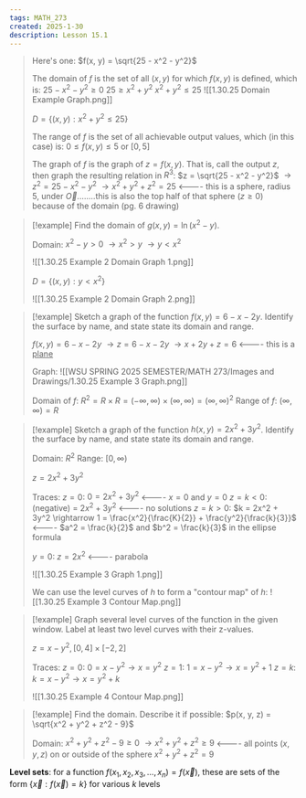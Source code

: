 ```yaml
---
tags: MATH_273
created: 2025-1-30
description: Lesson 15.1
---
```


> Here's one: $f(x, y) = \sqrt{25 - x^2 - y^2}$
> 
> The domain of $f$ is the set of all $(x, y)$ for which $f(x, y)$ is defined, which is:
> $25 - x^2 - y^2 \geq 0$
> $25 \geq x^2 + y^2$
> $x^2 + y^2 \leq 25$
> ![[1.30.25 Domain Example Graph.png]]
> 
> $D = \{ (x, y): x^2 + y^2 \leq 25 \}$
> 
> The range of $f$ is the set of all achievable output values, which (in this case) is:
> $0 \leq f(x, y) \leq 5$ or $[0, 5]$
> 
> The graph of $f$ is the graph of $z = f(x, y)$. That is, call the output $z$, then graph the resulting relation in $R^3$:
> $z = \sqrt{25 - x^2 - y^2}$
> $\rightarrow z^2 = 25 - x^2 - y^2$
> $\rightarrow x^2 + y^2 + z^2 = 25$ <---- this is a sphere, radius 5, under $\vec{O}$........this is also the top half of that sphere ($z \geq 0$) because of the domain
> (pg. 6 drawing)

> [!example]
> Find the domain of $g(x, y) = \ln({x^2 - y})$.
> 
> Domain:
> $x^2 - y > 0$
> $\rightarrow x^2 > y$
> $\rightarrow y < x^2$
> 
> ![[1.30.25 Example 2 Domain Graph 1.png]]
> 
> $D = \{ (x, y): y < x^2 \}$
> 
> ![[1.30.25 Example 2 Domain Graph 2.png]]

> [!example]
> Sketch a graph of the function $f(x, y) = 6 - x - 2y$. Identify the surface by name, and state state its domain and range.
> 
> $f(x, y) = 6 - x - 2y$
> $\rightarrow z = 6 - x - 2y$
> $\rightarrow x + 2y + z = 6$ <---- this is a <u>plane</u>
> 
> Graph:
> ![[WSU SPRING 2025 SEMESTER/MATH 273/Images and Drawings/1.30.25 Example 3 Graph.png]]
> 
> Domain of $f$: $R^2 = R \times R = (-\infty, \infty) \times (\infty, \infty) = (\infty, \infty)^2$
> Range of $f$: $(\infty, \infty) = R$

> [!example]
> Sketch a graph of the function $h(x, y) = 2x^2 + 3y^2$. Identify the surface by name, and state state its domain and range.
> 
> Domain: $R^2$
> Range: $[0, \infty)$
> 
> $z = 2x^2 + 3y^2$
> 
> Traces:
> $z = 0$: $0 = 2x^2 + 3y^2$ <---- $x = 0$ and $y = 0$
> $z = k < 0$: (negative) = $2x^2 + 3y^2$ <---- no solutions
> $z = k > 0$: $k = 2x^2 + 3y^2 \rightarrow 1 = \frac{x^2}{\frac{K}{2}} + \frac{y^2}{\frac{k}{3}}$ <---- $a^2 = \frac{k}{2}$ and $b^2 = \frac{k}{3}$ in the ellipse formula
> 
> $y = 0$: $z = 2x^2$ <---- parabola
> 
> ![[1.30.25 Example 3 Graph 1.png]]
> 
> We can use the level curves of $h$ to form a "contour map" of $h$:
> ![[1.30.25 Example 3 Contour Map.png]]

> [!example]
> Graph several level curves of the function in the given window. Label at least two level curves with their z-values.
> 
> $z = x - y^2, [0, 4] \times [-2, 2]$
> 
> Traces:
> $z = 0$: $0 = x - y^2 \rightarrow x = y^2$
> $z = 1$: $1 = x - y^2 \rightarrow x = y^2 + 1$
> $z = k$: $k = x - y^2 \rightarrow x = y^2 + k$
> 
> ![[1.30.25 Example 4 Contour Map.png]]

> [!example]
> Find the domain. Describe it if possible: $p(x, y, z) = \sqrt{x^2 + y^2 + z^2 - 9}$
> 
> Domain: $x^2 + y^2 + z^2 - 9 \geq 0$
> $\rightarrow x^2 + y^2 + z^2 \geq 9$ <---- all points $(x, y, z)$ on or outside of the sphere $x^2 + y^2 + z^2 = 9$

**Level sets**: for a function $f(x_1, x_2, x_3, ..., x_n) = f(\vec{x})$, these are sets of the form $\{ \vec{x}: f(\vec{x}) = k \}$ for various $k$ levels